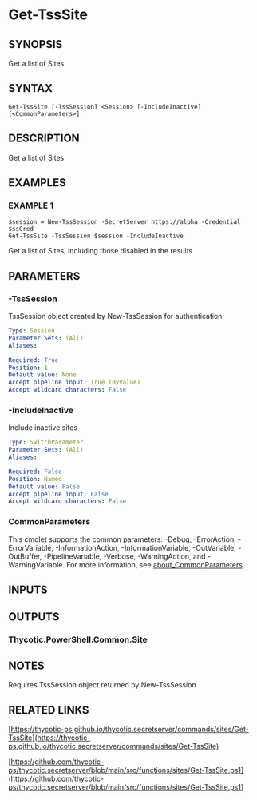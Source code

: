 # Get-TssSite

## SYNOPSIS
Get a list of Sites

## SYNTAX

```
Get-TssSite [-TssSession] <Session> [-IncludeInactive] [<CommonParameters>]
```

## DESCRIPTION
Get a list of Sites

## EXAMPLES

### EXAMPLE 1
```
$session = New-TssSession -SecretServer https://alpha -Credential $ssCred
Get-TssSite -TssSession $session -IncludeInactive
```

Get a list of Sites, including those disabled in the results

## PARAMETERS

### -TssSession
TssSession object created by New-TssSession for authentication

```yaml
Type: Session
Parameter Sets: (All)
Aliases:

Required: True
Position: 1
Default value: None
Accept pipeline input: True (ByValue)
Accept wildcard characters: False
```

### -IncludeInactive
Include inactive sites

```yaml
Type: SwitchParameter
Parameter Sets: (All)
Aliases:

Required: False
Position: Named
Default value: False
Accept pipeline input: False
Accept wildcard characters: False
```

### CommonParameters
This cmdlet supports the common parameters: -Debug, -ErrorAction, -ErrorVariable, -InformationAction, -InformationVariable, -OutVariable, -OutBuffer, -PipelineVariable, -Verbose, -WarningAction, and -WarningVariable. For more information, see [about_CommonParameters](http://go.microsoft.com/fwlink/?LinkID=113216).

## INPUTS

## OUTPUTS

### Thycotic.PowerShell.Common.Site
## NOTES
Requires TssSession object returned by New-TssSession

## RELATED LINKS

[https://thycotic-ps.github.io/thycotic.secretserver/commands/sites/Get-TssSite](https://thycotic-ps.github.io/thycotic.secretserver/commands/sites/Get-TssSite)

[https://github.com/thycotic-ps/thycotic.secretserver/blob/main/src/functions/sites/Get-TssSite.ps1](https://github.com/thycotic-ps/thycotic.secretserver/blob/main/src/functions/sites/Get-TssSite.ps1)


